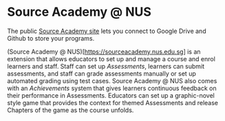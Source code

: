 # Source Academy @ NUS

The public [Source Academy site](https://sourceacademy.org) lets you connect to Google Drive and Github to store your programs.

(Source Academy @ NUS)[https://sourceacademy.nus.edu.sg] is an extension that allows educators to set up and manage a course and enrol learners and staff. Staff can set up *Assessments*, learners can submit assessments, and staff can grade assessments manually or set up automated grading using test cases. Source Academy @ NUS also comes with an *Achievements* system that gives learners continuous feedback on their performance in Assessments. Educators can set up a graphic-novel style game that provides the context for themed Assessments and release Chapters of the game as the course unfolds.
